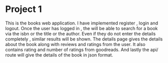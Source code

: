 # Project 1
This is the books web application.
I have implemented register , login and logout.
Once the user has logged in , the will be able to search for a book via the isbn or the title or the author. Even if they do not enter the details completely , similar results will be shown.
The details page gives the details about the book along with reviews and ratings from the user.
It also contains rating and number of ratings from goodreads.
And lastly the api/<isbn> route will give the details of the book in json format.